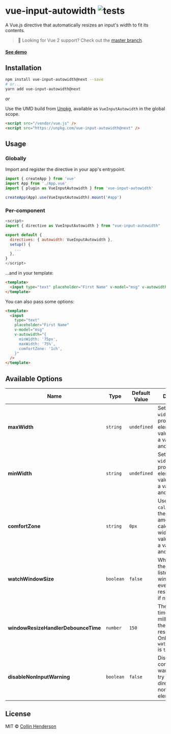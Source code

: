 # vue-input-autowidth ![tests](https://github.com/syropian/vue-input-autowidth/workflows/tests/badge.svg?branch=v2)

A Vue.js directive that automatically resizes an input's width to fit its contents.

> 🚦 Looking for Vue 2 support? Check out the [master branch](https://github.com/syropian/vue-input-autowidth).

#### [See demo](https://vue-input-autowidth.netlify.app/)

## Installation

```bash
npm install vue-input-autowidth@next --save
# or...
yarn add vue-input-autowidth@next
```

_or_

Use the UMD build from [Unpkg](https://unpkg.com/vue-input-autowidth), available as `VueInputAutowidth` in the global scope.

```html
<script src="/vendor/vue.js" />
<script src="https://unpkg.com/vue-input-autowidth@next" />
```

## Usage

### Globally

Import and register the directive in your app's entrypoint.

```js
import { createApp } from 'vue'
import App from './App.vue'
import { plugin as VueInputAutowidth } from 'vue-input-autowidth'

createApp(App).use(VueInputAutowidth).mount('#app')
```

### Per-component

```js
<script>
import { directive as VueInputAutowidth } from "vue-input-autowidth"

export default {
  directives: { autowidth: VueInputAutowidth },
  setup() {
    ...
  },
}
</script>
```

...and in your template:

```html
<template>
  <input type="text" placeholder="First Name" v-model="msg" v-autowidth />
</template>
```

You can also pass some options:

```html
<template>
  <input
    type="text"
    placeholder="First Name"
    v-model="msg"
    v-autowidth="{
      minWidth: '75px',
      maxWidth: '75%',
      comfortZone: '1ch',
    }"
  />
</template>
```

## Available Options

| Name                                | Type      | Default Value | Description                                                                                                             |
| ----------------------------------- | --------- | ------------- | ----------------------------------------------------------------------------------------------------------------------- |
| **maxWidth**                        | `string`  | `undefined`   | Sets the `max-width` CSS property on the element. The value should be a valid CSS size and unit.                        |
| **minWidth**                        | `string`  | `undefined`   | Sets the `min-width` CSS property on the element. The value should be a valid CSS size and unit.                        |
| **comfortZone**                     | `string`  | `0px`         | Uses CSS `calc()` to add the specificied amount to the calculated width. The value should be a valid CSS size and unit. |
| **watchWindowSize**                 | `boolean` | `false`       | When enabled, the directive will listen to the window resize event, and resize the input if needed.                     |
| **windowResizeHandlerDebounceTime** | `number`  | `150`         | The debounce time in milliseconds for the window resize event. Only applies if `watchWindowSize` is `true`.             |
| **disableNonInputWarning**          | `boolean` | `false`       | Disables the console warning if you try and use the directive on a non-input element.                                   |

## License

MIT © [Collin Henderson](https://github.com/syropian)
